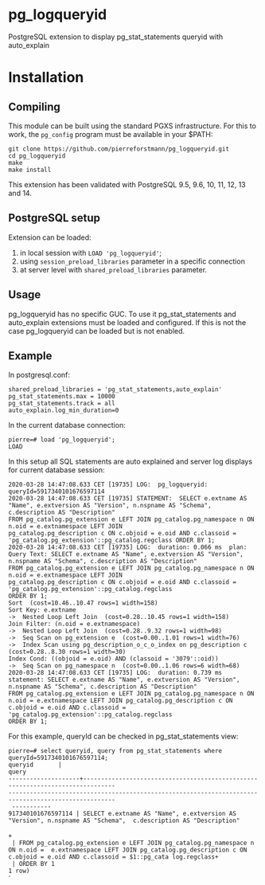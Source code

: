 # pg_logqueryid
PostgreSQL extension to display pg_stat_statements queryid with auto_explain


# Installation
## Compiling

This module can be built using the standard PGXS infrastructure. For this to work, the `pg_config` program must be available in your $PATH:
  
`git clone https://github.com/pierreforstmann/pg_logqueryid.git` <br>
`cd pg_logqueryid` <br>
`make` <br>
`make install` <br>

This extension has been validated with PostgreSQL 9.5, 9.6, 10, 11, 12, 13 and 14.

## PostgreSQL setup

Extension can be loaded:

1. in local session with `LOAD 'pg_logqueryid'`; <br>
2. using `session_preload_libraries` parameter in a specific connection <br>
3. at server level with `shared_preload_libraries` parameter. <br> 

## Usage
pg_logqueryid has no specific GUC.
To use it pg_stat_statements and auto_explain extensions must be loaded and configured. If this is not the case pg_logqueryid can be loaded but is not enabled.

## Example

In postgresql.conf:

`shared_preload_libraries = 'pg_stat_statements,auto_explain'` <br>
`pg_stat_statements.max = 10000` <br>
`pg_stat_statements.track = all` <br>
`auto_explain.log_min_duration=0` <br>

In the current database connection:

`pierre=# load 'pg_logqueryid';`<br>
`LOAD` <br>


In this setup all SQL statements are auto explained and server log displays for current database session:

`2020-03-28 14:47:08.633 CET [19735] LOG:  pg_logqueryid: queryId=5917340101676597114` <br>
`2020-03-28 14:47:08.633 CET [19735] STATEMENT:  SELECT e.extname AS "Name", e.extversion AS "Version", n.nspname AS "Schema", c.description AS "Description"` <br>
	`FROM pg_catalog.pg_extension e LEFT JOIN pg_catalog.pg_namespace n ON n.oid = e.extnamespace LEFT JOIN` <br> `pg_catalog.pg_description c ON c.objoid = e.oid AND c.classoid = 'pg_catalog.pg_extension'::pg_catalog.regclass
	ORDER BY 1;` <br>
`2020-03-28 14:47:08.633 CET [19735] LOG:  duration: 0.066 ms  plan:` <br>
	`Query Text: SELECT e.extname AS "Name", e.extversion AS "Version", n.nspname AS "Schema", c.description AS "Description"` <br>
	`FROM pg_catalog.pg_extension e LEFT JOIN pg_catalog.pg_namespace n ON n.oid = e.extnamespace LEFT JOIN` <br> `pg_catalog.pg_description c ON c.objoid = e.oid AND c.classoid = 'pg_catalog.pg_extension'::pg_catalog.regclass` <br>
	`ORDER BY 1;` <br>
	`Sort  (cost=10.46..10.47 rows=1 width=158)` <br>
	  `Sort Key: e.extname` <br>
	  `->  Nested Loop Left Join  (cost=0.28..10.45 rows=1 width=158)` <br>
	        `Join Filter: (n.oid = e.extnamespace)` <br>
	        `->  Nested Loop Left Join  (cost=0.28..9.32 rows=1 width=98)` <br>
	              `->  Seq Scan on pg_extension e  (cost=0.00..1.01 rows=1 width=76)` <br>
	              `->  Index Scan using pg_description_o_c_o_index on pg_description c  (cost=0.28..8.30 rows=1 width=30)` <br>
	                    `Index Cond: ((objoid = e.oid) AND (classoid = '3079'::oid))` <br>
	        `->  Seq Scan on pg_namespace n  (cost=0.00..1.06 rows=6 width=68)` <br>
`2020-03-28 14:47:08.633 CET [19735] LOG:  duration: 0.739 ms  statement: SELECT e.extname AS "Name", e.extversion AS "Version", n.nspname AS "Schema", c.description AS "Description"` <br>
	`FROM pg_catalog.pg_extension e LEFT JOIN pg_catalog.pg_namespace n ON n.oid = e.extnamespace LEFT JOIN pg_catalog.pg_description c ON c.objoid = e.oid AND c.classoid = 'pg_catalog.pg_extension'::pg_catalog.regclass` <br>
	`ORDER BY 1;` <br>


For this example, queryId can be checked in pg_stat_statements view:


`pierre=# select queryid, query from pg_stat_statements where queryId=5917340101676597114;` <br>
       `queryid       |                                                                               ` <br>
               `query                                                                                 ` <br>
`--------------------+-------------------------------------------------------------------------------` <br>
`----------------------------------------------------------------------------------------------------` <br>
` -----------` <br>
 `917340101676597114 | SELECT e.extname AS "Name", e.extversion AS "Version", n.nspname AS "Schema", 
c.description AS "Description" ` <br>                                                      
           `+` <br>
                   ` | FROM pg_catalog.pg_extension e LEFT JOIN pg_catalog.pg_namespace n ON n.oid = 
e.extnamespace LEFT JOIN pg_catalog.pg_description c ON c.objoid = e.oid AND c.classoid = $1::pg_cata
log.regclass+` <br>
                   ` | ORDER BY 1` <br>
`1 row)`<br>
`

